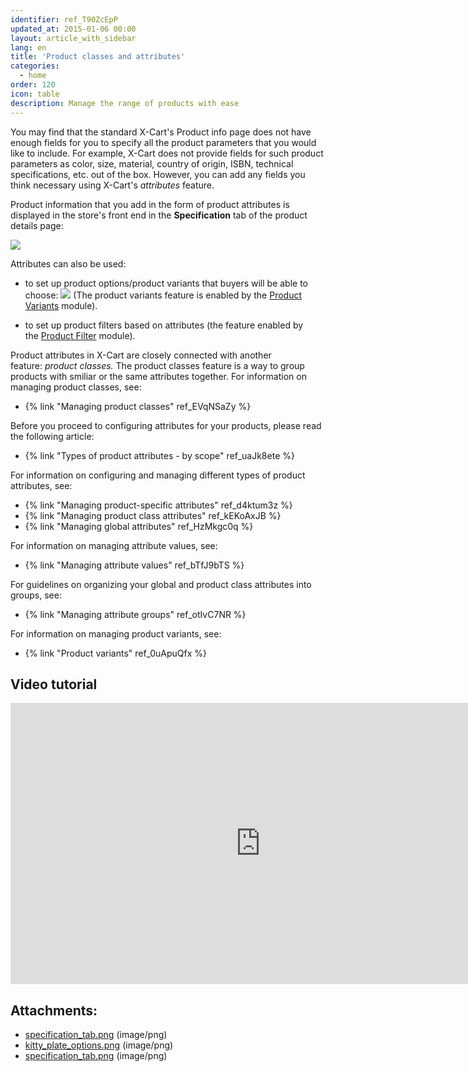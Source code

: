 ```yaml
---
identifier: ref_T90ZcEpP
updated_at: 2015-01-06 00:00
layout: article_with_sidebar
lang: en
title: 'Product classes and attributes'
categories:
  - home
order: 120
icon: table
description: Manage the range of products with ease
---
```



You may find that the standard X-Cart's Product info page does not have enough fields for you to specify all the product parameters that you would like to include. For example, X-Cart does not provide fields for such product parameters as color, size, material, country of origin, ISBN, technical specifications, etc. out of the box. However, you can add any fields you think necessary using X-Cart's _attributes_ feature. 

Product information that you add in the form of product attributes is displayed in the store's front end in the **Specification** tab of the product details page:

![]({{site.baseurl}}/attachments/7504847/7602452.png?effects=drop-shadow)

Attributes can also be used:

*   to set up product options/product variants that buyers will be able to choose:
    ![]({{site.baseurl}}/attachments/7504847/7602468.png?effects=drop-shadow)
    (The product variants feature is enabled by the [Product Variants](http://www.x-cart.com/extensions/addons/product-variants.html) module).

*   to set up product filters based on attributes (the feature enabled by the [Product Filter](http://www.x-cart.com/extensions/addons/product-filter.html) module).

Product attributes in X-Cart are closely connected with another feature: _product classes._ The product classes feature is a way to group products with smiliar or the same attributes together. For information on managing product classes, see:

*   {% link "Managing product classes" ref_EVqNSaZy %}

Before you proceed to configuring attributes for your products, please read the following article:

*   {% link "Types of product attributes - by scope" ref_uaJk8ete %}

For information on configuring and managing different types of product attributes, see:

*   {% link "Managing product-specific attributes" ref_d4ktum3z %}
*   {% link "Managing product class attributes" ref_kEKoAxJB %}
*   {% link "Managing global attributes" ref_HzMkgc0q %}

For information on managing attribute values, see:

*   {% link "Managing attribute values" ref_bTfJ9bTS %}

For guidelines on organizing your global and product class attributes into groups, see:

*   {% link "Managing attribute groups" ref_otIvC7NR %}

For information on managing product variants, see:

*   {% link "Product variants" ref_0uApuQfx %}

## Video tutorial

<iframe class="youtube-player" type="text/html" style="width: 800px; height: 450px" src="http://www.youtube.com/embed/x6DPVVgZh1o" frameborder="0"></iframe>

## Attachments:

* [specification_tab.png]({{site.baseurl}}/attachments/7504847/7602469.png) (image/png)
* [kitty_plate_options.png]({{site.baseurl}}/attachments/7504847/7602468.png) (image/png)
* [specification_tab.png]({{site.baseurl}}/attachments/7504847/7602452.png) (image/png)